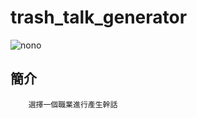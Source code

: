 # trash_talk_generator
![nono](https://media.giphy.com/media/ghSthIMl32wotNBlnS/giphy.gif)

## 簡介
        選擇一個職業進行產生幹話

